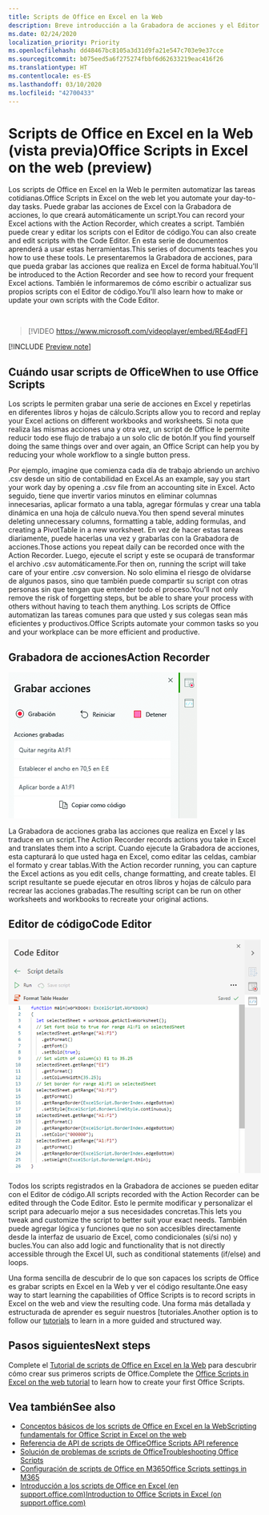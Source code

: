 ```yaml
---
title: Scripts de Office en Excel en la Web
description: Breve introducción a la Grabadora de acciones y el Editor de código para scripts de Office.
ms.date: 02/24/2020
localization_priority: Priority
ms.openlocfilehash: dd48467bc8105a3d31d9fa21e547c703e9e37cce
ms.sourcegitcommit: b075eed5a6f275274fbbf6d62633219eac416f26
ms.translationtype: HT
ms.contentlocale: es-ES
ms.lasthandoff: 03/10/2020
ms.locfileid: "42700433"
---
```

# <a name="office-scripts-in-excel-on-the-web-preview"></a><span data-ttu-id="c9f10-103">Scripts de Office en Excel en la Web (vista previa)</span><span class="sxs-lookup"><span data-stu-id="c9f10-103">Office Scripts in Excel on the web (preview)</span></span>

<span data-ttu-id="c9f10-104">Los scripts de Office en Excel en la Web le permiten automatizar las tareas cotidianas.</span><span class="sxs-lookup"><span data-stu-id="c9f10-104">Office Scripts in Excel on the web let you automate your day-to-day tasks.</span></span> <span data-ttu-id="c9f10-105">Puede grabar las acciones de Excel con la Grabadora de acciones, lo que creará automáticamente un script.</span><span class="sxs-lookup"><span data-stu-id="c9f10-105">You can record your Excel actions with the Action Recorder, which creates a script.</span></span> <span data-ttu-id="c9f10-106">También puede crear y editar los scripts con el Editor de código.</span><span class="sxs-lookup"><span data-stu-id="c9f10-106">You can also create and edit scripts with the Code Editor.</span></span> <span data-ttu-id="c9f10-107">En esta serie de documentos aprenderá a usar estas herramientas.</span><span class="sxs-lookup"><span data-stu-id="c9f10-107">This series of documents teaches you how to use these tools.</span></span> <span data-ttu-id="c9f10-108">Le presentaremos la Grabadora de acciones, para que pueda grabar las acciones que realiza en Excel de forma habitual.</span><span class="sxs-lookup"><span data-stu-id="c9f10-108">You'll be introduced to the Action Recorder and see how to record your frequent Excel actions.</span></span> <span data-ttu-id="c9f10-109">También le informaremos de cómo escribir o actualizar sus propios scripts con el Editor de código.</span><span class="sxs-lookup"><span data-stu-id="c9f10-109">You'll also learn how to make or update your own scripts with the Code Editor.</span></span>

<br>

> [!VIDEO https://www.microsoft.com/videoplayer/embed/RE4qdFF]

[!INCLUDE [Preview note](../includes/preview-note.md)]

## <a name="when-to-use-office-scripts"></a><span data-ttu-id="c9f10-110">Cuándo usar scripts de Office</span><span class="sxs-lookup"><span data-stu-id="c9f10-110">When to use Office Scripts</span></span>

<span data-ttu-id="c9f10-111">Los scripts le permiten grabar una serie de acciones en Excel y repetirlas en diferentes libros y hojas de cálculo.</span><span class="sxs-lookup"><span data-stu-id="c9f10-111">Scripts allow you to record and replay your Excel actions on different workbooks and worksheets.</span></span> <span data-ttu-id="c9f10-112">Si nota que realiza las mismas acciones una y otra vez, un script de Office le permite reducir todo ese flujo de trabajo a un solo clic de botón.</span><span class="sxs-lookup"><span data-stu-id="c9f10-112">If you find yourself doing the same things over and over again, an Office Script can help you by reducing your whole workflow to a single button press.</span></span>

<span data-ttu-id="c9f10-113">Por ejemplo, imagine que comienza cada día de trabajo abriendo un archivo .csv desde un sitio de contabilidad en Excel.</span><span class="sxs-lookup"><span data-stu-id="c9f10-113">As an example, say you start your work day by opening a .csv file from an accounting site in Excel.</span></span> <span data-ttu-id="c9f10-114">Acto seguido, tiene que invertir varios minutos en eliminar columnas innecesarias, aplicar formato a una tabla, agregar fórmulas y crear una tabla dinámica en una hoja de cálculo nueva.</span><span class="sxs-lookup"><span data-stu-id="c9f10-114">You then spend several minutes deleting unnecessary columns, formatting a table, adding formulas, and creating a PivotTable in a new worksheet.</span></span> <span data-ttu-id="c9f10-115">En vez de hacer estas tareas diariamente, puede hacerlas una vez y grabarlas con la Grabadora de acciones.</span><span class="sxs-lookup"><span data-stu-id="c9f10-115">Those actions you repeat daily can be recorded once with the Action Recorder.</span></span> <span data-ttu-id="c9f10-116">Luego, ejecute el script y este se ocupará de transformar el archivo .csv automáticamente.</span><span class="sxs-lookup"><span data-stu-id="c9f10-116">For then on, running the script will take care of your entire .csv conversion.</span></span> <span data-ttu-id="c9f10-117">No solo elimina el riesgo de olvidarse de algunos pasos, sino que también puede compartir su script con otras personas sin que tengan que entender todo el proceso.</span><span class="sxs-lookup"><span data-stu-id="c9f10-117">You'll not only remove the risk of forgetting steps, but be able to share your process with others without having to teach them anything.</span></span> <span data-ttu-id="c9f10-118">Los scripts de Office automatizan las tareas comunes para que usted y sus colegas sean más eficientes y productivos.</span><span class="sxs-lookup"><span data-stu-id="c9f10-118">Office Scripts automate your common tasks so you and your workplace can be more efficient and productive.</span></span>

## <a name="action-recorder"></a><span data-ttu-id="c9f10-119">Grabadora de acciones</span><span class="sxs-lookup"><span data-stu-id="c9f10-119">Action Recorder</span></span>

![La Grabadora de acciones después de haber grabado varias acciones.](../images/action-recorder-intro.png)

<span data-ttu-id="c9f10-121">La Grabadora de acciones graba las acciones que realiza en Excel y las traduce en un script.</span><span class="sxs-lookup"><span data-stu-id="c9f10-121">The Action Recorder records actions you take in Excel and translates them into a script.</span></span> <span data-ttu-id="c9f10-122">Cuando ejecute la Grabadora de acciones, esta capturará lo que usted haga en Excel, como editar las celdas, cambiar el formato y crear tablas.</span><span class="sxs-lookup"><span data-stu-id="c9f10-122">With the Action recorder running, you can capture the Excel actions as you edit cells, change formatting, and create tables.</span></span> <span data-ttu-id="c9f10-123">El script resultante se puede ejecutar en otros libros y hojas de cálculo para recrear las acciones grabadas.</span><span class="sxs-lookup"><span data-stu-id="c9f10-123">The resulting script can be run on other worksheets and workbooks to recreate your original actions.</span></span>

## <a name="code-editor"></a><span data-ttu-id="c9f10-124">Editor de código</span><span class="sxs-lookup"><span data-stu-id="c9f10-124">Code Editor</span></span>

![El Editor de código mostrando el código del script anterior.](../images/code-editor-intro.png)

<span data-ttu-id="c9f10-126">Todos los scripts registrados en la Grabadora de acciones se pueden editar con el Editor de código.</span><span class="sxs-lookup"><span data-stu-id="c9f10-126">All scripts recorded with the Action Recorder can be edited through the Code Editor.</span></span> <span data-ttu-id="c9f10-127">Esto le permite modificar y personalizar el script para adecuarlo mejor a sus necesidades concretas.</span><span class="sxs-lookup"><span data-stu-id="c9f10-127">This lets you tweak and customize the script to better suit your exact needs.</span></span> <span data-ttu-id="c9f10-128">También puede agregar lógica y funciones que no son accesibles directamente desde la interfaz de usuario de Excel, como condicionales (si/si no) y bucles.</span><span class="sxs-lookup"><span data-stu-id="c9f10-128">You can also add logic and functionality that is not directly accessible through the Excel UI, such as conditional statements (if/else) and loops.</span></span>

<span data-ttu-id="c9f10-129">Una forma sencilla de descubrir de lo que son capaces los scripts de Office es grabar scripts en Excel en la Web y ver el código resultante.</span><span class="sxs-lookup"><span data-stu-id="c9f10-129">One easy way to start learning the capabilities of Office Scripts is to record scripts in Excel on the web and view the resulting code.</span></span> <span data-ttu-id="c9f10-130">Una forma más detallada y estructurada de aprender es seguir nuestros [tutoriales.</span><span class="sxs-lookup"><span data-stu-id="c9f10-130">Another option is to follow our [tutorials](../tutorials/excel-tutorial.md) to learn in a more guided and structured way.</span></span>

## <a name="next-steps"></a><span data-ttu-id="c9f10-131">Pasos siguientes</span><span class="sxs-lookup"><span data-stu-id="c9f10-131">Next steps</span></span>

<span data-ttu-id="c9f10-132">Complete el [Tutorial de scripts de Office en Excel en la Web](../tutorials/excel-tutorial.md) para descubrir cómo crear sus primeros scripts de Office.</span><span class="sxs-lookup"><span data-stu-id="c9f10-132">Complete the [Office Scripts in Excel on the web tutorial](../tutorials/excel-tutorial.md) to learn how to create your first Office Scripts.</span></span>

## <a name="see-also"></a><span data-ttu-id="c9f10-133">Vea también</span><span class="sxs-lookup"><span data-stu-id="c9f10-133">See also</span></span>

- [<span data-ttu-id="c9f10-134">Conceptos básicos de los scripts de Office en Excel en la Web</span><span class="sxs-lookup"><span data-stu-id="c9f10-134">Scripting fundamentals for Office Script in Excel on the web</span></span>](../develop/scripting-fundamentals.md)
- [<span data-ttu-id="c9f10-135">Referencia de API de scripts de Office</span><span class="sxs-lookup"><span data-stu-id="c9f10-135">Office Scripts API reference</span></span>](/javascript/api/office-scripts/overview)
- [<span data-ttu-id="c9f10-136">Solución de problemas de scripts de Office</span><span class="sxs-lookup"><span data-stu-id="c9f10-136">Troubleshooting Office Scripts</span></span>](../testing/troubleshooting.md)
- [<span data-ttu-id="c9f10-137">Configuración de scripts de Office en M365</span><span class="sxs-lookup"><span data-stu-id="c9f10-137">Office Scripts settings in M365</span></span>](https://support.office.com/article/office-scripts-settings-in-m365-19d3c51a-6ca2-40ab-978d-60fa49554dcf)
- [<span data-ttu-id="c9f10-138">Introducción a los scripts de Office en Excel (en support.office.com)</span><span class="sxs-lookup"><span data-stu-id="c9f10-138">Introduction to Office Scripts in Excel (on support.office.com)</span></span>](https://support.office.com/article/introduction-to-office-scripts-in-excel-9fbe283d-adb8-4f13-a75b-a81c6baf163a)
